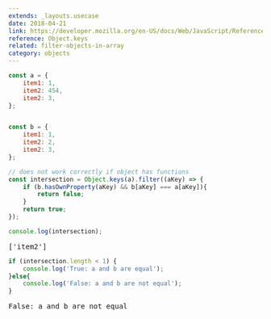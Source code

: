 ```yaml
---
extends: _layouts.usecase
date: 2018-04-21
link: https://developer.mozilla.org/en-US/docs/Web/JavaScript/Reference/Global_Objects/Object/keys
reference: Object.keys
related: filter-objects-in-array
category: objects
---
```



```javascript
const a = {
    item1: 1,
    item2: 454,
    item2: 3,
};


const b = {
    item1: 1,
    item2: 2,
    item2: 3,
};
```

```javascript
// does not work correctly if object has functions
const intersection = Object.keys(a).filter((aKey) => {
    if (b.hasOwnProperty(aKey) && b[aKey] === a[aKey]){
        return false;
    }
    return true;
});

console.log(intersection);
```

<pre class="output">['item2']</pre>

```javascript
if (intersection.length < 1) {
    console.log('True: a and b are equal');
}else{
    console.log('False: a and b are not equal');
}
```

<pre class="output">False: a and b are not equal</pre>